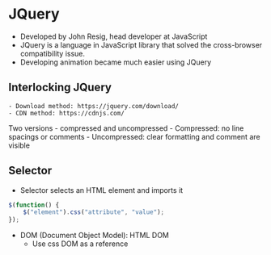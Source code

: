 # JQuery

- Developed by John Resig, head developer at JavaScript
- JQuery is a language in JavaScript library that solved the cross-browser compatibility issue.
- Developing animation became much easier using JQuery

## Interlocking JQuery
    - Download method: https://jquery.com/download/
    - CDN method: https://cdnjs.com/

Two versions - compressed and uncompressed
    - Compressed: no line spacings or comments
    - Uncompressed: clear formatting and comment are visible

## Selector

- Selector selects an HTML element and imports it

```js
$(function() {
    $("element").css("attribute", "value");
});
```

- DOM (Document Object Model): HTML DOM
    + Use css DOM as a reference


